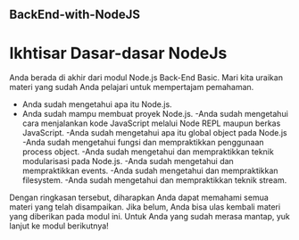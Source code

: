 ## BackEnd-with-NodeJS
# Ikhtisar Dasar-dasar NodeJs
Anda berada di akhir dari modul Node.js Back-End Basic. Mari kita uraikan materi yang sudah Anda pelajari untuk mempertajam pemahaman.

- Anda sudah mengetahui apa itu Node.js.
- Anda sudah mampu membuat proyek Node.js.
-Anda sudah mengetahui cara menjalankan kode JavaScript melalui Node REPL maupun berkas JavaScript.
-Anda sudah mengetahui apa itu global object pada Node.js
-Anda sudah mengetahui fungsi dan mempraktikkan penggunaan process object.
-Anda sudah mengetahui dan mempraktikkan teknik modularisasi pada Node.js.
-Anda sudah mengetahui dan mempraktikkan events.
-Anda sudah mengetahui dan mempraktikkan filesystem.
-Anda sudah mengetahui dan mempraktikkan teknik stream.

Dengan ringkasan tersebut, diharapkan Anda dapat memahami semua materi yang telah disampaikan. Jika belum, Anda bisa ulas kembali materi yang diberikan pada modul ini. Untuk Anda yang sudah merasa mantap, yuk lanjut ke modul berikutnya!

